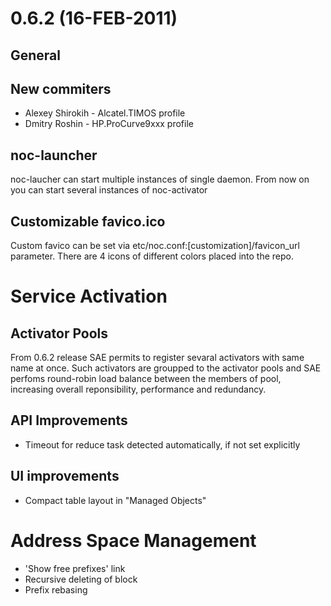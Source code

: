 # 0.6.2 (16-FEB-2011)

## General

New commiters
-------------

* Alexey Shirokih - Alcatel.TIMOS profile
* Dmitry Roshin - HP.ProCurve9xxx profile

noc-launcher
------------
noc-laucher can start multiple instances of single daemon. From now on you can
start several instances of noc-activator

Customizable favico.ico
-----------------------

Custom favico can be set via etc/noc.conf:[customization]/favicon_url parameter.
There are 4 icons of different colors placed into the repo.

Service Activation
==================

Activator Pools
---------------
From 0.6.2 release SAE permits to register sevaral activators with same name at once.
Such activators are groupped to the activator pools and SAE perfoms round-robin load
balance between the members of pool, increasing overall reponsibility, performance and redundancy.

API Improvements
----------------
* Timeout for reduce task detected automatically, if not set explicitly

UI improvements
---------------
* Compact table layout in "Managed Objects"

Address Space Management
========================
* 'Show free prefixes' link
* Recursive deleting of block
* Prefix rebasing
